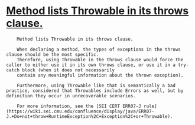# [Method lists Throwable in its throws clause.](https://spotbugs.readthedocs.io/en/latest/bugDescriptions.html#THROWS_METHOD_THROWS_CLAUSE_THROWABLE)

        Method lists Throwable in its throws clause.  

        When declaring a method, the types of exceptions in the throws clause should be the most specific.
        Therefore, using Throwable in the throws clause would force the caller to either use it in its own throws clause, or use it in a try-catch block (when it does not necessarily 
        contain any meaningful information about the thrown exception).  

        Furthermore, using Throwable like that is semantically a bad practice, considered that Throwables include Errors as well, but by definition they occur in unrecoverable scenarios.  

        For more information, see the [SEI CERT ERR07-J rule](https://wiki.sei.cmu.edu/confluence/display/java/ERR07-J.+Do+not+throw+RuntimeException%2C+Exception%2C+or+Throwable).